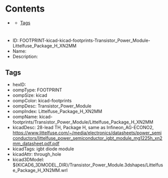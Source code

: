 



Contents
========

* [](#)
	* [Tags](#tags)

# 

- ID: FOOTPRINT-kicad-kicad-footprints-Transistor_Power_Module-Littelfuse_Package_H_XN2MM
- Name: 
- Description: 

## Tags

- hexID: 
- oompType: FOOTPRINT
- oompSize: kicad
- oompColor: kicad-footprints
- oompDesc: Transistor_Power_Module
- oompIndex: Littelfuse_Package_H_XN2MM
- oompName: kicad-footprints/Transistor_Power_Module/Littelfuse_Package_H_XN2MM
- kicadDesc: 28-lead TH, Package H, same as Infineon_AG-ECONO2, https://www.littelfuse.com/~/media/electronics/datasheets/power_semiconductors/littelfuse_power_semiconductor_igbt_module_mg1225h_xn2mm_datasheet.pdf.pdf
- kicadTags: igbt diode module
- kicadAttr: through_hole
- kicad3DModel: ${KICAD6_3DMODEL_DIR}/Transistor_Power_Module.3dshapes/Littelfuse_Package_H_XN2MM.wrl
